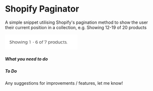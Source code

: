 # Shopify Paginator

A simple snippet utilising Shopify's pagination method to show the user their current position in a collection, e.g. Showing 12-19 of 20 products

![Paginator image](/images/paginator.png)

##### What you need to do


##### To Do

Any suggestions for improvements / features, let me know!